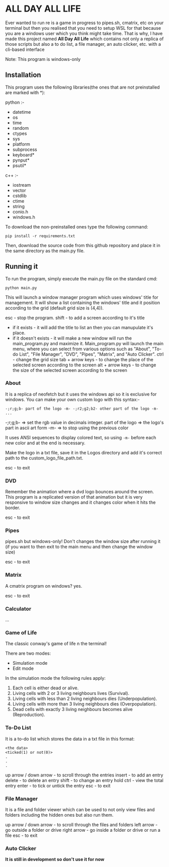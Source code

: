 # ALL DAY ALL LIFE
Ever wanted to run re is a game in progress to pipes.sh, cmatrix, etc on your terminal but then you realised that you need to setup WSL for that because you are a windows user which you think might take time. That is why, I have made this project named **All Day All Life** which contains not only a replica of those scripts but also a to do list, a file manager, an auto clicker, etc. with a cli-based interface

Note: This program is windows-only

## Installation
This program uses the following libraries(the ones that are not preinstalled are marked with *):

python :-

- datetime
- os
- time
- random
- ctypes
- sys
- platform
- subprocess
- keyboard*
- pynput*
- psutil*

c++ :-

- iostream
- vector
- cstdlib
- ctime
- string
- conio.h
- windows.h

To download the non-preinstalled ones type the following command:

```pip install -r requirements.txt```


Then, download the source code from this github repository and place it in the same directory as the main.py file.

## Running it
To run the program, simply execute the main.py file on the standard cmd:

```python main.py```

This will launch a window manager program which uses windows' title for management.
It will show a list containing the windows' title and it position according to the grid (default grid size is (4,4)).

esc - stop the program.
shift - to add a screen according to it's title
- if it exists - it will add the title to list an then you can manupulate it's place.
- if it doesn't exists - it will make a new window will run the main_program.py and maximize it.
Main_program.py will launch the main menu, where you can select from various options such as "About", "To-do List",  "File Manager", "DVD", "Pipes", "Matrix", and "Auto Clicker".
ctrl - change the grid size
tab + arrow keys - to change the place of the selected screen according to the screen
alt + arrow keys - to change the size of the selected screen according to the screen

### About
It is a replica of neofetch but it uses the windows api so it is exclusive for windows.
You can make your own custom logo with this syntax:-

```-;r;g;b- part of the logo -m- -;r2;g2;b2- other part of the logo -m- ...```

-;r;g;b- => set the rgb value in decimals integer.
part of the logo => the logo's part in ascii art form
-m- => to stop using the previous color

It uses ANSI sequences to display colored text, so using ```-m-``` before each new color and at the end is necessary.

Make the logo in a txt file, save it in the Logos directory and add it's correct path to the custom_logo_file_path.txt.

esc - to exit

### DVD
Remember the animation where a dvd logo bounces around the screen. This program is a replicated version of that animation but it is very responsive to window size changes and it changes color when it hits the border.

esc - to exit

### Pipes
pipes.sh but windows-only!
Don't changes the window size after running it (if you want to then exit to the main menu and then change the window size)

esc - to exit

### Matrix
A cmatrix program on windows? yes.

esc - to exit
### Calculator
...

### Game of Life
The classic conway's game of life n the terminal!

There are two modes:
- Simulation mode
- Edit mode

In the simulation mode the following rules apply:
1. Each cell is either dead or alive.
2. Living cells with 2 or 3 living neighbours lives (Survival).
3. Living cells with less than 2 living neighbours dies (Underpopulation).
4. Living cells with more than 3 living neighbours dies (Overpopulation).
5. Dead cells with exactly 3 living neighbours becomes alive  (Reproduction).


### To-Do List
It is a to-do list which stores the data in a txt file in this format:

```
<the data>
<ticked(1) or not(0)>
.
.
.
```

up arrow / down arrow - to scroll through the entries
insert - to add an entry
delete - to delete an entry
shift - to change an entry
hold ctrl - view the total entry
enter - to tick or untick the entry
esc - to exit

### File Manager
It is a file and folder viewer which can be used to not only view files and folders including the hidden ones but also run them.

up arrow / down arrow - to scroll through the files and folders
left arrow - go outside a folder or drive
right arrow - go inside a folder or drive or run a file
esc - to exit

### Auto Clicker
**It is still in development so don't use it for now**
